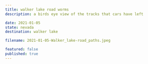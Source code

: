 ```yaml
---
title: walker lake road worms
description: a birds eye view of the tracks that cars have left

date: 2021-01-05
state: nevada
destination: walker lake

filename: 2021-01-05-Walker_lake-road_paths.jpeg

featured: false
published: true
---
```

